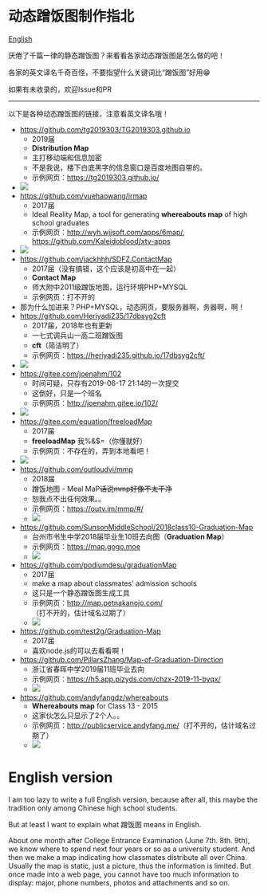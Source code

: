 # 动态蹭饭图制作指北

[English](#english-version)

厌倦了千篇一律的静态蹭饭图？来看看各家动态蹭饭图是怎么做的吧！

各家的英文译名千奇百怪，不要指望什么关键词比“蹭饭图”好用:grin:

如果有未收录的，欢迎Issue和PR

---

以下是各种动态蹭饭图的链接，注意看英文译名哦！

- <https://github.com/tg2019303/TG2019303.github.io>
    - 2019届
    - **Distribution Map**
    - 主打移动端和信息加密
    - 不是我说，楼下白底黑字的信息窗口是百度地图自带的。
    - 示例网页：<https://tg2019303.github.io/>
- ![](tg2019303.png)
- <https://github.com/yuehaowang/irmap>
    - 2017届
    - Ideal Reality Map, a tool for generating **whereabouts map** of high school graduates
    - 示例网页：<http://wyh.wjjsoft.com/apps/6map/>, <https://github.com/Kaleidoblood/xty-apps>
- ![](irmap.png)
- <https://github.com/jackhhh/SDFZ.ContactMap>
    - 2017届（没有搞错，这个应该是初高中在一起）
    - **Contact Map**
    - 师大附中2011级蹭饭地图，运行环境PHP+MYSQL
    - 示例网页：打不开的
- 那为什么加进来？PHP+MYSQL，动态网页，要服务器啊，务器啊，啊！
- <https://github.com/Heriyadi235/17dbsyg2cft>
    - 2017届，2018年也有更新
    - 一七式调兵山一高二班蹭饭图
    - **cft**（简洁明了）
    - 示例网页：<https://heriyadi235.github.io/17dbsyg2cft/>
- ![](17dbsyg2cft.png)
- <https://gitee.com/joenahm/102>
    - 时间可疑，只存有2019-06-17 21:14的一次提交
    - 这倒好，只是一个班名
    - 示例网页：<http://joenahm.gitee.io/102/>
- ![](102.png)
- <https://gitee.com/equation/freeloadMap>
    - 2017届
    - **freeloadMap** 我%&$=（你懂就好）
    - 示例网页：不存在的，弄到本地看吧！
- ![](freeloadMap.png)
- <https://github.com/outloudvi/mmp>
    - 2018届
    - 蹭饭地图 - Meal MaP~~话说mmp好像不太干净~~
    - 恕我点不出任何效果。。
    - 示例网页：<https://outv.im/mmp/#/>
    - ![](mmp.png)
- <https://github.com/SunsonMiddleSchool/2018class10-Graduation-Map>
    - 台州市书生中学2018届毕业生10班去向图（**Graduation Map**）
    - 示例网页：<https://map.gogo.moe>
    - ![](2018class10-Graduation-Map.jpg)
- <https://github.com/podiumdesu/graduationMap>
    - 2017届
    - make a map about classmates' admission schools
    - 这只是一个静态蹭饭图生成工具
    - 示例网页：<http://map.petnakanojo.com/>（打不开的，估计域名过期了）
    - ![](graduationMap.png)
- <https://github.com/test2g/Graduation-Map>
    - 2017届
    - 喜欢node.js的可以去看看啊！
- <https://github.com/PillarsZhang/Map-of-Graduation-Direction>
    - 浙江省春晖中学2019届11班毕业去向
    - 示例网页：<https://h5.app.pizyds.com/chzx-2019-11-byqx/>
    - ![](Map-of-Graduation-Direction.png)
- <https://github.com/andyfangdz/whereabouts>
    - **Whereabouts map** for Class 13 - 2015
    - 这家伙怎么只显示了2个人。。
    - 示例网页：<http://publicservice.andyfang.me/>（打不开的，估计域名过期了）
    - ![](whereabouts.png)

# English version

I am too lazy to write a full English version, because after all, this maybe the tradition only among Chinese high school students.

But at least I want to explain what  蹭饭图 means in English. 

About one month after College Entrance Examination (June 7th. 8th. 9th), we know where to spend next four years or so as a university student. And then we make a map indicating how classmates distribute all over China. Usually the map is static, just a picture, thus the information is limited. But once made into a web page, you cannot have too much  information to display: major, phone numbers,  photos and attachments and so on.
